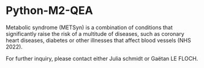 # Python-M2-QEA

Metabolic syndrome (METSyn) is a combination of conditions that significantly raise
the risk of a multitude of diseases, such as coronary heart diseases, diabetes or other
illnesses that affect blood vessels (NHS 2022).

For further inquiry, please contact either Julia schmidt or Gaëtan LE FLOCH.
